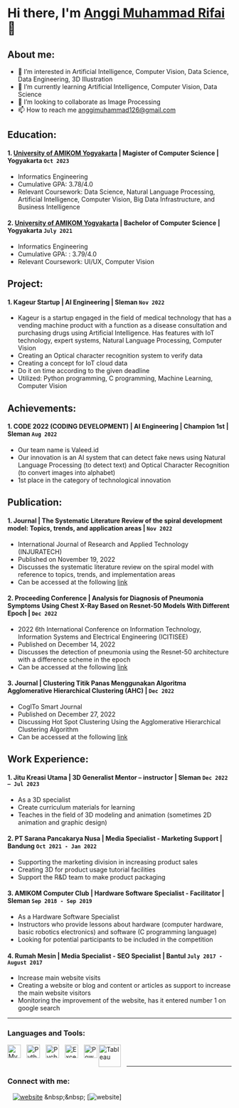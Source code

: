 # Hi there, I'm [Anggi Muhammad Rifai](https://id.linkedin.com/in/anggimuhammadrifai) 👋
## About me:

- 👀 I’m interested in Artificial Intelligence, Computer Vision, Data Science, Data Engineering, 3D Illustration
- 🌱 I’m currently learning Artificial Intelligence, Computer Vision, Data Science
- 👯 I’m looking to collaborate as Image Processing
- 📫 How to reach me anggimuhammad126@gmail.com


## Education:
#### 1. [University of AMIKOM Yogyakarta](https://home.amikom.ac.id/) | Magister of Computer Science | Yogyakarta `Oct 2023`
   - Informatics Engineering
   - Cumulative GPA: 3.78/4.0
   - Relevant Coursework: Data Science, Natural Language Processing, Artificial Intelligence, Computer Vision, Big Data Infrastructure, and Business Intelligence

 #### 2. [University of AMIKOM Yogyakarta](https://home.amikom.ac.id/) | Bachelor of Computer Science | Yogyakarta `July 2021`
   - Informatics Engineering
   - Cumulative GPA: : 3.79/4.0
   - Relevant Coursework: UI/UX, Computer Vision


## Project:
#### 1. Kageur Startup | AI Engineering | Sleman `Nov 2022`
   - Kageur is a startup engaged in the field of medical technology that has a vending machine 
product with a function as a disease consultation and purchasing drugs using Artificial 
Intelligence. Has features with IoT technology, expert systems, Natural Language 
Processing, Computer Vision
   - Creating an Optical character recognition system to verify data
   - Creating a concept for IoT cloud data
   - Do it on time according to the given deadline
   - Utilized: Python programming, C programming, Machine Learning, Computer Vision


## Achievements:
#### 1. CODE 2022 (CODING DEVELOPMENT) | AI Engineering | Champion 1st | Sleman `Aug 2022`
   - Our team name is Valeed.id
   - Our innovation is an AI system that can detect fake news using Natural Language Processing (to detect text) and Optical Character Recognition (to convert images into alphabet)
   - 1st place in the category of technological innovation


## Publication:
#### 1. Journal | The Systematic Literature Review of the spiral development model: Topics, trends, and application areas | `Nov 2022`
   - International Journal of Research and Applied Technology (INJURATECH)
   - Published on November 19, 2022
   - Discusses the systematic literature review on the spiral model with reference to topics, trends, and implementation areas
   - Can be accessed at the following [link](https://doi.org/10.34010/injuratech.v2i2.8372)

#### 2. Proceeding Conference | Analysis for Diagnosis of Pneumonia Symptoms Using Chest X-Ray Based on Resnet-50 Models With Different Epoch | `Dec 2022`
   - 2022 6th International Conference on Information Technology, Information Systems and Electrical Engineering (ICITISEE)
   - Published on December 14, 2022
   - Discusses the detection of pneumonia using the Resnet-50 architecture with a difference scheme in the epoch
   - Can be accessed at the following [link](https://doi.org/10.1109/ICITISEE57756.2022.10057805)
     
#### 3. Journal | Clustering Titik Panas Menggunakan Algoritma Agglomerative Hierarchical Clustering (AHC) | `Dec 2022`
   - CogITo Smart Journal
   - Published on December 27, 2022
   - Discussing Hot Spot Clustering Using the Agglomerative Hierarchical Clustering Algorithm
   - Can be accessed at the following [link](https://doi.org/10.31154/cogito.v8i2.438.501-513)


## Work Experience:
#### 1. Jitu Kreasi Utama | 3D Generalist Mentor – instructor | Sleman `Dec 2022 – Jul 2023`
   - As a 3D specialist
   - Create curriculum materials for learning
   - Teaches in the field of 3D modeling and animation (sometimes 2D animation and graphic design)

 #### 2. PT Sarana Pancakarya Nusa | Media Specialist - Marketing Support | Bandung `Oct 2021 - Jan 2022`
   - Supporting the marketing division in increasing product sales
   - Creating 3D for product usage tutorial facilities
   - Support the R&D team to make product packaging

#### 3. AMIKOM Computer Club | Hardware Software Specialist - Facilitator | Sleman `Sep 2018 - Sep 2019`
   - As a Hardware Software Specialist
   - Instructors who provide lessons about hardware (computer hardware, basic robotics electronics) and software (C programming language)
   - Looking for potential participants to be included in the competition

#### 4. Rumah Mesin | Media Specialist - SEO Specialist | Bantul `July 2017 - August 2017`
   - Increase main website visits
   - Creating a website or blog and content or articles as support to increase the main website visitors
   - Monitoring the improvement of the website, has it entered number 1 on google search
---

### Languages and Tools:

[<img align="left" alt="MySQL" width="30px" src="https://cdn.jsdelivr.net/gh/devicons/devicon/icons/mysql/mysql-original.svg" style="padding-right:10px;" />][webdev]
[<img align="left" alt="Python" width="30px" src="https://upload.wikimedia.org/wikipedia/commons/thumb/c/c3/Python-logo-notext.svg/110px-Python-logo-notext.svg.png?20100317150552" style="padding-right:10px;" />][webdev]
[<img align="left" alt="Pycharm" width="30px" src="https://upload.wikimedia.org/wikipedia/commons/thumb/1/1d/PyCharm_Icon.svg/220px-PyCharm_Icon.svg.png" style="padding-right:10px;" />][webdev]
[<img align="left" alt="Excel" width="30px" src="https://is2-ssl.mzstatic.com/image/thumb/Purple126/v4/a8/fd/5a/a8fd5a84-c6f1-355f-3b9f-6e86598efaa3/XCEL.png/1200x630bb.png" style="padding-right:10px;" />][webdev]
[<img align="left" alt="Power BI" width="30px" src="https://powerbi.microsoft.com/pictures/application-logos/svg/powerbi.svg" style="padding-right:0px;" />][webdev]
[<img align="left" alt="Tableau" width="50px" src="https://logos-world.net/wp-content/uploads/2021/10/Tableau-Symbol.png" style="padding-right:10px;" />][webdev]

<br />
<br />

---
### Connect with me:


&nbsp;&nbsp;
[![website](./img/linkedin-dark.svg)]([https://www.linkedin.com/in/vincentwidyan#gh-dark-mode-only](https://id.linkedin.com/in/anggimuhammadrifai))
&nbsp;&nbsp;
[![website](./img/instagram-dark.svg)]



[webdev]: https://github.com/AnggiRifai/AnggiRifai

<!---
AnggiRifai/AnggiRifai is a ✨ special ✨ repository because its `README.md` (this file) appears on your GitHub profile.
You can click the Preview link to take a look at your changes.
--->
